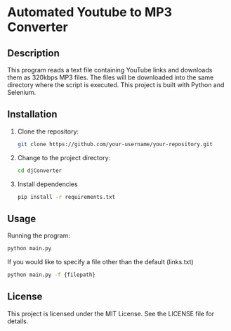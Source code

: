 # Automated Youtube to MP3 Converter
## Description 

This program reads a text file containing YouTube links and downloads them as 320kbps MP3 files. The files will be downloaded into the same directory where the script is executed. This project is built with Python and Selenium.

## Installation

1. Clone the repository:

    ```sh
    git clone https://github.com/your-username/your-repository.git
    ```

2. Change to the project directory:

    ```sh
    cd djConverter
    ```

3. Install dependencies

    ```sh
    pip install -r requirements.txt
    ````

## Usage

Running the program:

  ```sh
  python main.py
  ```
  
  If you would like to specify a file other than the default (links.txt)
  ```sh
  python main.py -f {filepath}
  ```


## License 

This project is licensed under the MIT License. See the LICENSE file for details.

